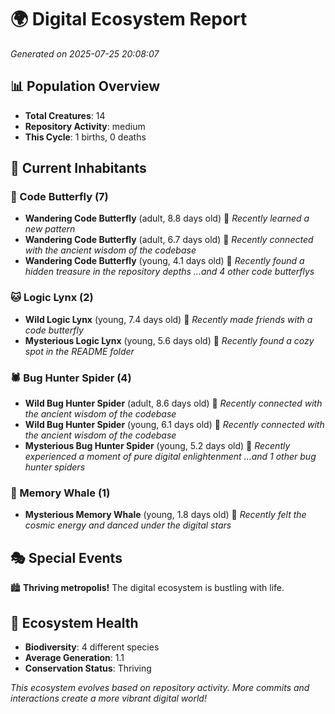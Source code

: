 # 🌍 Digital Ecosystem Report
*Generated on 2025-07-25 20:08:07*

## 📊 Population Overview
- **Total Creatures**: 14
- **Repository Activity**: medium
- **This Cycle**: 1 births, 0 deaths

## 👥 Current Inhabitants

### 🦋 Code Butterfly (7)
- **Wandering Code Butterfly** (adult, 8.8 days old) 💛
  *Recently learned a new pattern*
- **Wandering Code Butterfly** (adult, 6.7 days old) 💚
  *Recently connected with the ancient wisdom of the codebase*
- **Wandering Code Butterfly** (young, 4.1 days old) 💚
  *Recently found a hidden treasure in the repository depths*
  *...and 4 other code butterflys*

### 🐱 Logic Lynx (2)
- **Wild Logic Lynx** (young, 7.4 days old) 💚
  *Recently made friends with a code butterfly*
- **Mysterious Logic Lynx** (young, 5.6 days old) 💚
  *Recently found a cozy spot in the README folder*

### 🕷️ Bug Hunter Spider (4)
- **Wild Bug Hunter Spider** (adult, 8.6 days old) 💛
  *Recently connected with the ancient wisdom of the codebase*
- **Wild Bug Hunter Spider** (young, 6.1 days old) 💚
  *Recently connected with the ancient wisdom of the codebase*
- **Mysterious Bug Hunter Spider** (young, 5.2 days old) 💚
  *Recently experienced a moment of pure digital enlightenment*
  *...and 1 other bug hunter spiders*

### 🐋 Memory Whale (1)
- **Mysterious Memory Whale** (young, 1.8 days old) 💚
  *Recently felt the cosmic energy and danced under the digital stars*

## 🎭 Special Events

🏙️ **Thriving metropolis!** The digital ecosystem is bustling with life.

## 🔬 Ecosystem Health
- **Biodiversity**: 4 different species
- **Average Generation**: 1.1
- **Conservation Status**: Thriving

*This ecosystem evolves based on repository activity. More commits and interactions create a more vibrant digital world!*